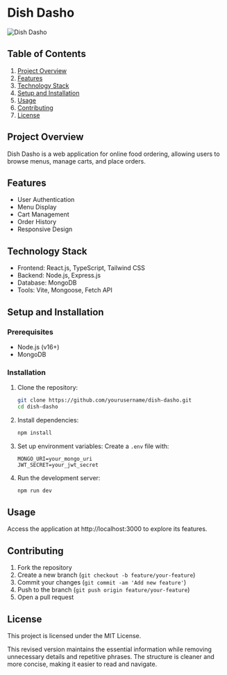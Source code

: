


# Dish Dasho

![Dish Dasho](https://drive.google.com/uc?id=1T43O13wusmNpSp_HMn1LIIrMV9IZUTnW)


## Table of Contents
1. [Project Overview](#project-overview)
2. [Features](#features)
3. [Technology Stack](#technology-stack)
4. [Setup and Installation](#setup-and-installation)
5. [Usage](#usage)
6. [Contributing](#contributing)
7. [License](#license)

## Project Overview
Dish Dasho is a web application for online food ordering, allowing users to browse menus, manage carts, and place orders.

## Features
- User Authentication
- Menu Display
- Cart Management
- Order History
- Responsive Design

## Technology Stack
- Frontend: React.js, TypeScript, Tailwind CSS
- Backend: Node.js, Express.js
- Database: MongoDB
- Tools: Vite, Mongoose, Fetch API

## Setup and Installation
### Prerequisites
- Node.js (v16+)
- MongoDB

### Installation
1. Clone the repository:
   ```bash
   git clone https://github.com/yourusername/dish-dasho.git
   cd dish-dasho
   ```
2. Install dependencies:
   ```bash
   npm install
   ```
3. Set up environment variables:
   Create a `.env` file with:
   ```
   MONGO_URI=your_mongo_uri
   JWT_SECRET=your_jwt_secret
   ```
4. Run the development server:
   ```bash
   npm run dev
   ```

## Usage
Access the application at http://localhost:3000 to explore its features.



## Contributing
1. Fork the repository
2. Create a new branch (`git checkout -b feature/your-feature`)
3. Commit your changes (`git commit -am 'Add new feature'`)
4. Push to the branch (`git push origin feature/your-feature`)
5. Open a pull request

## License
This project is licensed under the MIT License. 


This revised version maintains the essential information while removing unnecessary details and repetitive phrases. The structure is cleaner and more concise, making it easier to read and navigate.
